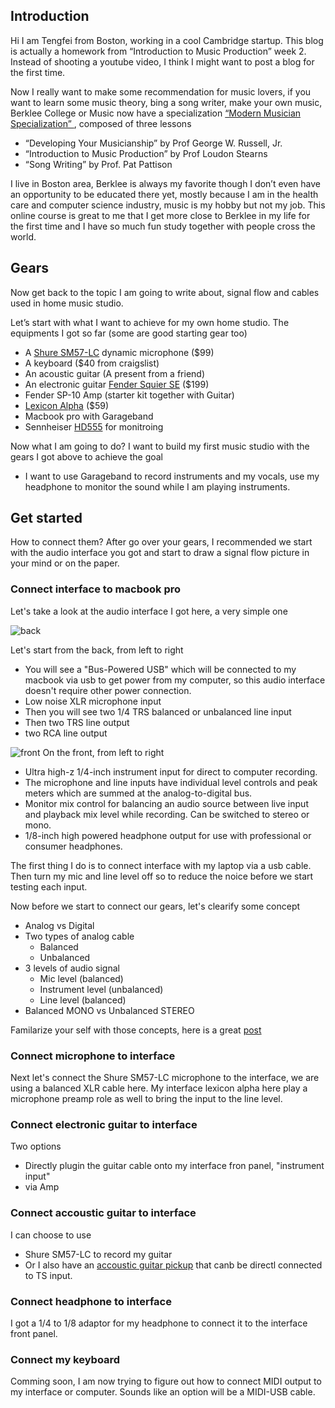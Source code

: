 ## Introduction

Hi I am Tengfei from Boston, working in a cool Cambridge startup. This
blog is actually a homework from “Introduction to Music Production”
week 2. Instead of shooting a youtube video, I think I might want to
post a blog for the first time.

Now I really want to make some recommendation for music lovers, if you
want to learn some music theory, bing a song writer, make your own
music, Berklee College or Music now have a specialization
[“Modern Musician Specialization” ]([https://www.coursera.org/specializations/modern-musician), composed of three lessons

- “Developing Your Musicianship” by Prof George W. Russell, Jr.
- “Introduction to Music Production” by Prof Loudon Stearns
- “Song Writing” by Prof. Pat Pattison

I live in Boston area, Berklee is always my favorite though I don’t even have an opportunity to be educated there yet, mostly because I am in the health care and computer science industry, music is my hobby but not my job. This online course is great to me that I get more close to Berklee in my life for the first time and I have so much fun study together with people cross the world.

## Gears

Now get back to the topic I am going to write about, signal flow and cables used in home music studio.

Let’s start with what I want to achieve for my own home studio.  The equipments I got so far (some are good starting gear too)

- A [Shure SM57-LC](http://www.amazon.com/Shure-SM57-LC-Cardioid-Dynamic-Microphone/dp/B0000AQRST/ref=sr_1_1?ie=UTF8&amp;qid=1448830962&amp;sr=8-1&amp;keywords=shure+sm57+lc) dynamic microphone ($99)
- A keyboard ($40 from craigslist)
- An acoustic guitar (A present from a friend)
- An electronic guitar [Fender Squier SE](http://www.amazon.com/dp/B001R2I12Y/ref=sr_ph?ie=UTF8&amp;qid=1448831017&amp;sr=1&amp;keywords=fender) ($199)
- Fender SP-10 Amp (starter kit together with Guitar)
- [Lexicon Alpha](http://www.amazon.com/Lexicon-2-Channel-Desktop-Recording-Studio/dp/B000HVXMNE/ref=sr_1_1?s=musical-instruments&amp;ie=UTF8&amp;qid=1448830906&amp;sr=1-1&amp;keywords=lexicon+alpha) ($59)
- Macbook pro with Garageband
- Sennheiser
  [HD555](http://www.amazon.com/gp/product/B0001FTVDQ?psc=1&redirect=true&ref_=oh_aui_search_detailpage)
  for monitroing

Now what I am going to do? I want to build my first music studio with
the gears I got above to achieve the goal

- I want to use Garageband to record instruments and my vocals, use my
  headphone to monitor the sound while I am playing instruments.


## Get started

How to connect them? After go over your gears, I recommended we start
with the audio interface you got and start to draw a signal flow
picture in your mind or on the paper.

### Connect interface to macbook pro 

Let's take a look at the audio interface I got here, a very simple one

![back](http://i.imgur.com/qBpeHxk.jpg)

Let's start from the back, from left to right

- You will see a "Bus-Powered USB" which will be connected to my
macbook via usb to get power from my computer, so this audio interface
doesn't require other power connection.
- Low noise XLR microphone input
- Then you will see two 1/4 TRS balanced or unbalanced line input
- Then two TRS line output
- two RCA line output

![front](http://i.imgur.com/yx1zPL6.jpg)
On the front, from left to right

- Ultra high-z 1/4-inch instrument input for direct to computer
recording. 
- The microphone and line inputs have individual level controls and
peak meters which are summed at the analog-to-digital bus.
- Monitor mix control for balancing an audio source between live input
  and playback mix level while recording. Can be switched to stereo or
  mono.
- 1/8-inch high powered headphone output for use with professional or
  consumer headphones.

The first thing I do is to connect interface with my laptop via a usb
cable. Then turn my mic and line level off so to reduce the noice
before we start testing each input.

Now before we start to connect our gears, let's clearify some concept

- Analog vs Digital
- Two types of analog cable
    - Balanced
    - Unbalanced
- 3 levels of audio signal
    - Mic level (balanced)
    - Instrument level (unbalanced)
	- Line level (balanced)
- Balanced MONO vs Unbalanced STEREO

Familarize your self with those concepts, here is a great
[post](http://ehomerecordingstudio.com/audio-cables-types/)

### Connect microphone to interface

Next let's connect the Shure SM57-LC microphone to the interface, we
are using a balanced XLR cable here. My interface lexicon alpha here
play a microphone preamp role as well to bring the input to the line
level.

### Connect electronic guitar to interface

Two options

- Directly plugin the guitar cable onto my interface fron panel, "instrument input"
- via Amp

### Connect accoustic guitar to interface

I can choose to use

- Shure SM57-LC to record my guitar
- Or I also have an
  [accoustic guitar pickup](http://www.amazon.com/dp/B0002E3B78/ref=pe_175190_21431760_M3T1_SC_dp_1)
  that canb be directl connected to TS input. 

### Connect headphone to interface

I got a 1/4 to 1/8 adaptor for my headphone to connect it to the interface front panel. 

### Connect my keyboard

Comming soon, I am now trying to figure out how to connect MIDI output
to my interface or computer. Sounds like an option will be a MIDI-USB
cable.
